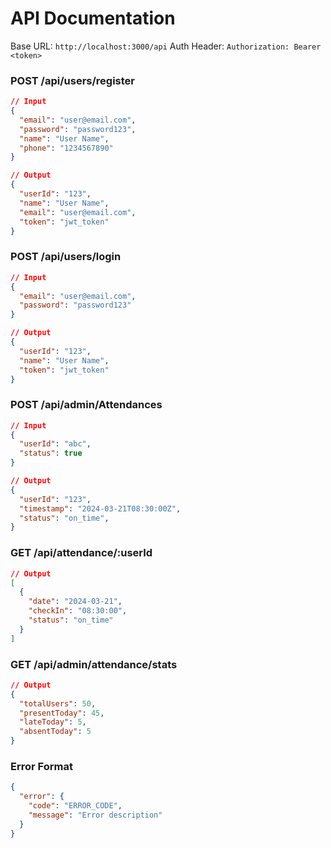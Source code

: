 # API Documentation

Base URL: `http://localhost:3000/api`
Auth Header: `Authorization: Bearer <token>`

### POST /api/users/register

```json
// Input
{
  "email": "user@email.com",
  "password": "password123",
  "name": "User Name",
  "phone": "1234567890"
}

// Output
{
  "userId": "123",
  "name": "User Name",
  "email": "user@email.com",
  "token": "jwt_token"
}
```

### POST /api/users/login

```json
// Input
{
  "email": "user@email.com",
  "password": "password123"
}

// Output
{
  "userId": "123",
  "name": "User Name",
  "token": "jwt_token"
}
```

### POST /api/admin/Attendances

```json
// Input
{
  "userId": "abc",
  "status": true
}

// Output
{
  "userId": "123",
  "timestamp": "2024-03-21T08:30:00Z",
  "status": "on_time",
}
```

### GET /api/attendance/:userId

```json
// Output
[
  {
    "date": "2024-03-21",
    "checkIn": "08:30:00",
    "status": "on_time"
  }
]
```

### GET /api/admin/attendance/stats

```json
// Output
{
  "totalUsers": 50,
  "presentToday": 45,
  "lateToday": 5,
  "absentToday": 5
}
```

### Error Format

```json
{
  "error": {
    "code": "ERROR_CODE",
    "message": "Error description"
  }
}
```
